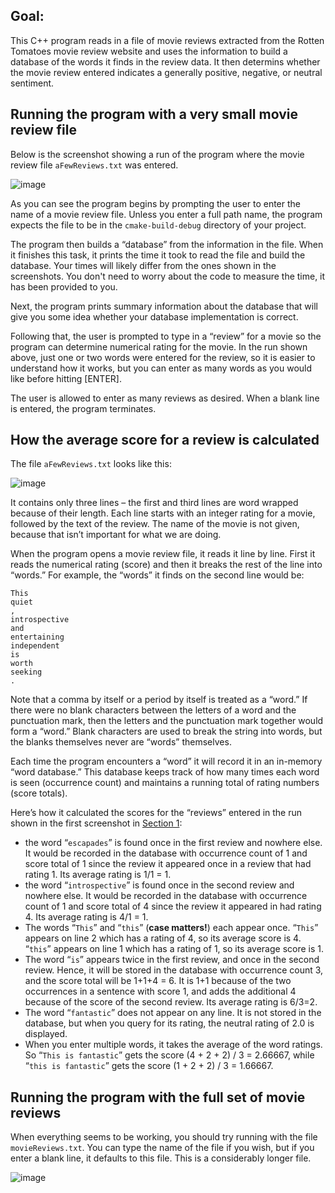 ## Goal: 
This C++ program reads in a file of movie reviews extracted from the Rotten Tomatoes movie review website and uses the information to build a database of the words it finds in the review data. It then determins whether the movie review entered indicates a generally positive, negative, or neutral sentiment.  

## Running the program with a very small movie review file

Below is the screenshot showing a run of the program where the movie review file `aFewReviews.txt` was entered.

![image](https://user-images.githubusercontent.com/58283777/147018919-3636e038-17e3-4006-af6c-36cdd7cf6272.png)

As you can see the program begins by prompting the user to enter the name of a movie review file.  Unless you enter a full path name, the program expects the file to be in the `cmake-build-debug` directory of your project.

The program then builds a “database” from the information in the file.  When it finishes this task, it prints the time it took to read the file and build the database.  Your times will likely differ from the ones shown in the screenshots. You don't need to worry about the code to measure the time, it has been provided to you.

Next, the program prints summary information about the database that will give you some idea whether your database implementation is correct.

Following that, the user is prompted to type in a “review” for a movie so the program can determine numerical rating for the movie.  In the run shown above, just one or two words were entered for the review, so it is easier to understand how it works, but you can enter as many words as you would like before hitting [ENTER].

The user is allowed to enter as many reviews as desired.   When a blank line is entered, the program terminates.

## How the average score for a review is calculated

The file `aFewReviews.txt` looks like this:

 ![image](https://user-images.githubusercontent.com/58283777/147019058-200d2cfb-1716-4143-a20e-13011e4b194d.png)

It contains only three lines – the first and third lines are word wrapped because of their length.  Each line starts with an integer rating for a movie, followed by the text of the review.  The name of the movie is not given, because that isn’t important for what we are doing.

When the program opens a movie review file, it reads it line by line.  First it reads the numerical rating (score) and then it breaks the rest of the line into “words.”  For example, the “words” it finds on the second line would be:
```
This
quiet
,
introspective
and
entertaining
independent
is
worth
seeking
.
```
Note that a comma by itself or a period by itself is treated as a “word.”  If there were no blank characters between the letters of a word and the punctuation mark, then the letters and the punctuation mark together would form a “word.”  Blank characters  are used to break the string into words, but the blanks themselves never are “words” themselves.

Each time the program encounters a “word” it will record it in an in-memory “word database.” This database keeps track of how many times each word is seen (occurrence count) and maintains a running total of rating numbers (score totals). 

Here’s how it calculated the scores for the “reviews” entered in the run shown in the first screenshot in [Section 1](#Running-the-program-with-a-very-small-movie-review-file):
-	the word “`escapades`” is found once in the first review and nowhere else.  It would be recorded in the database with occurrence count of 1 and score total of 1 since the review it appeared once in a review that had rating 1.  Its average rating is 1/1 = 1.
-	the word “`introspective`” is found once in the second review and nowhere else.  It would be recorded in the database with occurrence count of 1 and score total of 4 since the review it appeared in had rating 4. Its average rating is 4/1 = 1.
-	The words “`This`” and “`this`” (**case matters!**) each appear once.  “`This`” appears on line 2 which has a rating of 4, so its average score is 4.  “`this`” appears on line 1 which has a rating of 1, so its average score is 1.
-	The word “`is`” appears twice in the first review, and once in the second review.  Hence, it will be stored in the database with occurrence count 3, and the score total will be 1+1+4 = 6.  It is 1+1 because of the two occurrences in a sentence with score 1, and adds the additional 4 because of the score of the second review. Its average rating is 6/3=2.
-	The word “`fantastic`” does not appear on any line.  It is not stored in the database, but when you query for its rating, the neutral rating of 2.0 is displayed.
-	When you enter multiple words, it takes the average of the word ratings.  So “`This is fantastic`” gets the score (4 + 2 + 2) / 3 = 2.66667, while “`this is fantastic`” gets the score (1 + 2 + 2) / 3 = 1.66667.


## Running the program with the full set of movie reviews

When everything seems to be working, you should try running with the file `movieReviews.txt`. You can type the name of the file if you wish, but if you enter a blank line, it defaults to this file. This is a considerably longer file.

![image](https://user-images.githubusercontent.com/58283777/147019513-8c6111de-95a7-4b99-83ae-59614ceb69d4.png)

